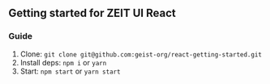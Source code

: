 ## Getting started for ZEIT UI React

### Guide

1. Clone: `git clone git@github.com:geist-org/react-getting-started.git`
2. Install deps: `npm i` or `yarn`
3. Start: `npm start` or `yarn start`

<br/>
